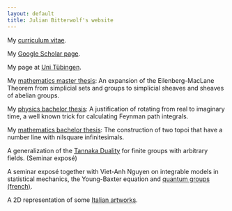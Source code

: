 ```yaml
---
layout: default
title: Julian Bitterwolf's website
---
```



My [curriculum vitae](/docs/Julian_Bitterwolf_CV.pdf).

My [Google Scholar page](https://scholar.google.com/citations?user=mNUvbzEAAAAJ).

My page at [Uni Tübingen](https://uni-tuebingen.de/fakultaeten/mathematisch-naturwissenschaftliche-fakultaet/fachbereiche/informatik/lehrstuehle/maschinelles-lernen/team/julian-bitterwolf-msc/).

My [mathematics master thesis](/docs/The%20Eilenberg-MacLane%0ATheorem%20for%20Simplicial%0ASheaves.pdf): An expansion of the Eilenberg-MacLane Theorem from simplicial sets and groups to simplicial sheaves and sheaves of abelian groups.

My [physics bachelor thesis](/docs/Path_Integration_via_Infinitesimal_Complex_Time_Phases.pdf): A justification of rotating from real to imaginary time, a well known trick for calculating Feynman path integrals.

My [mathematics bachelor thesis](/docs/Synthetic_Geometry.pdf): The construction of two topoi that have a number line with nilsquare infinitesimals.

A generalization of the [Tannaka Duality](/docs/TannakaDuality.pdf) for finite groups with arbitrary fields. (Seminar exposé)

A seminar exposé together with Viet-Anh Nguyen on integrable models in statistical mechanics, the Young-Baxter equation and [quantum groups (french)](/docs/GroupesQuantiques.pdf ).

A 2D representation of some [Italian artworks](/misc/2018-07-12_14h30_3176Friuli-last01.html).
